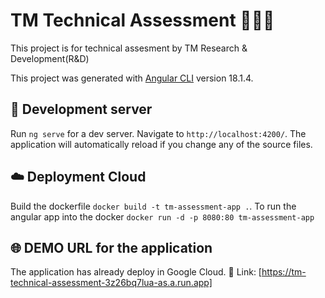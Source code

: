 # TM Technical Assessment 🧑‍💻🔧

This project is for technical assesment by TM Research & Development(R&D)

This project was generated with [Angular CLI](https://github.com/angular/angular-cli) version 18.1.4.

## 🚀 Development server

Run `ng serve` for a dev server. Navigate to `http://localhost:4200/`. The application will automatically reload if you change any of the source files.

## ☁️ Deployment Cloud

Build the dockerfile `docker build -t tm-assessment-app .`. To run the angular app into the docker `docker run -d -p 8080:80 tm-assessment-app`

## 🌐 DEMO URL for the application

The application has already deploy in Google Cloud.
🔗 Link: [https://tm-technical-assessment-3z26bq7lua-as.a.run.app]
